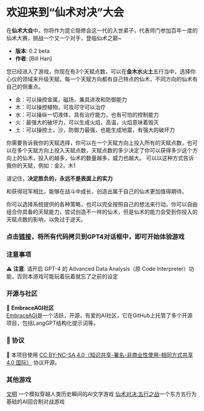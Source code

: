 # 欢迎来到“仙术对决”大会

在**仙术大会**中，你将作为昆仑隐修会这一代的入世弟子，代表师门参加百年一度的仙术大赛，挑战一个又一个对手，登临仙术之巅~
- **版本**: 0.2 beta
- **作者**: [Bill Han]

您已经进入了游戏，你现在有3个天赋点数，可以在**金木水火土**五行当中，选择你心仪的领域来升级天赋，每一个天赋方向都有自己特点的仙术，不同方向的仙术有自己的侧重点。
* 金：可以操控金属，磁场，兼具进攻和防御能力
* 木：可以操控植物，可攻可守可以治疗
* 水：可以操纵一切液体，具有治疗能力，也有可怕的控制能力
* 火：最强大的破坏力，可以生成火焰，高温，火焰意味着毁灭
* 土：可以操控土，沙，防御力最强，也能生成地震，有强大的破坏力
  
你需要告诉我你的天赋选择，你可以在一个天赋方向上投入所有的天赋点数，也可以在多个天赋方向上投入天赋点数，天赋点数的多少决定了你可以获得多少这个方向上的仙术，投入的越多，仙术的数量越多，威力也越大。
可以以这种方式告诉我你的天赋，例如：金2，木1

请记住，**决定胜负的，永远不是表面上的实力**

和获得冠军相比，能够在战斗中成长，创造出属于自己的仙术更加值得期待。

你可以选择系统提供的各种策略，也可以完全按照自己的想法来行动。你可以自由组合你具备的天赋能力，尝试创造不一样的仙术，但是仙术的能力会受到你投入的天赋点数的影响，以免过于逆天。

### 点击[链接](the-five-elements.txt)，将所有代码拷贝到GPT4对话框中，即可开始体验游戏

### 注意事项
⚠️ **注意**: 请开启 GPT-4 的 Advanced Data Analysis（原 Code Interpreter）功能，否则本游戏可能玩着玩着就忘了之前的设定

### 开源与社区

🌟 **EmbraceAGI社区**  
[EmbraceAGI](https://github.com/EmbraceAGI)是一个活跃，开源，有爱的AI社区，它在GitHub上托管了多个开源项目，包括LangGPT结构化提示词等。

### 📜 协议

🔗 本项目使用 [CC BY-NC-SA 4.0（知识共享-署名-非商业性使用-相同方式共享 4.0 国际）](https://creativecommons.org/licenses/by-nc-sa/4.0/deed.zh) 协议开源。

### 其他游戏
[文明](https://github.com/bingler1978/civilization) 一个模拟穿越人类历史瞬间的AI文字游戏
[仙术对决:五行之战](https://github.com/bingler1978/the-five-elements)一个东方五行为基础的AI回合制对战游戏
